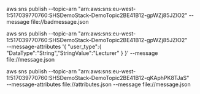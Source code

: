 aws sns publish --topic-arn "arn:aws:sns:eu-west-1:517039770760:SHSDemoStack-DemoTopic2BE41B12-gpWZj85JZIO2"  --message file://badmessage.json


aws sns publish --topic-arn "arn:aws:sns:eu-west-1:517039770760:SHSDemoStack-DemoTopic2BE41B12-gpWZj85JZIO2" \
--message-attributes '{ "user_type":{ "DataType":"String","StringValue":"Lecturer" } }' --message file://message.json


aws sns publish --topic-arn "arn:aws:sns:eu-west-1:517039770760:SHSDemoStack-DemoTopic2BE41B12-qKAphPK8TJaS" \
--message-attributes file://attributes.json --message file://message.json
